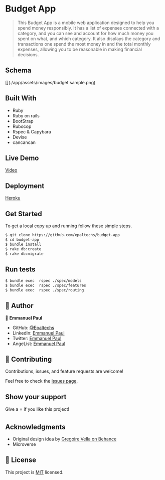 # Budget App

> This Budget App is a mobile web application designed to help you spend money responsibly. It has a list of expenses connected with a category, and you can see and account for how much money you spent on what, and which category. It also displays the category and transactions one spend the most money in and the total monthly expenses, allowing you to be reasonable in making financial decisions.

## Schema
[](./app/assets/images/budget sample.png)

## Built With

- Ruby
- Ruby on rails
- BootStrap
- Rubocop
- Rspec & Capybara
- Devise
- cancancan

## Live Demo
[Video](https://www.loom.com/share/d38c0be3307b48f79d38af51043bb559)

## Deployment
[Heroku](https://epal-budget-app.herokuapp.com/)

## Get Started
To get a local copy up and running follow these simple steps.

```bash
$ git clone https://github.com/epaltechs/budget-app
$ cd budget-app
$ bundle install
$ rake db:create
$ rake db:migrate
```
## Run tests
```bash
$ bundle exec  rspec ./spec/models
$ bundle exec  rspec ./spec/features
$ bundle exec  rspec ./spec/routing
```
## 👤 Author

:bust_in_silhouette: **Emmanuel Paul**
- GitHub: [@Epaltechs](https://github.com/Epaltechs)
- LinkedIn: [Emmanuel Paul](https://www.linkedin.com/in/emmanuel-s-paul)
- Twitter: [Emmanuel Paul](http://twitter.com/@emmapaul247)
- AngeList: [Emmanuel Paul](https://angel.co/u/emmanuel-s-paul)


## 🤝 Contributing

Contributions, issues, and feature requests are welcome!

Feel free to check the [issues page](../../issues/).

## Show your support

Give a ⭐️ if you like this project!

## Acknowledgments
- Original design idea by [Gregoire Vella on Behance](https://www.behance.net/gregoirevella)
- Microverse

## 📝 License

This project is [MIT](https://opensource.org/licenses/MIT) licensed.
